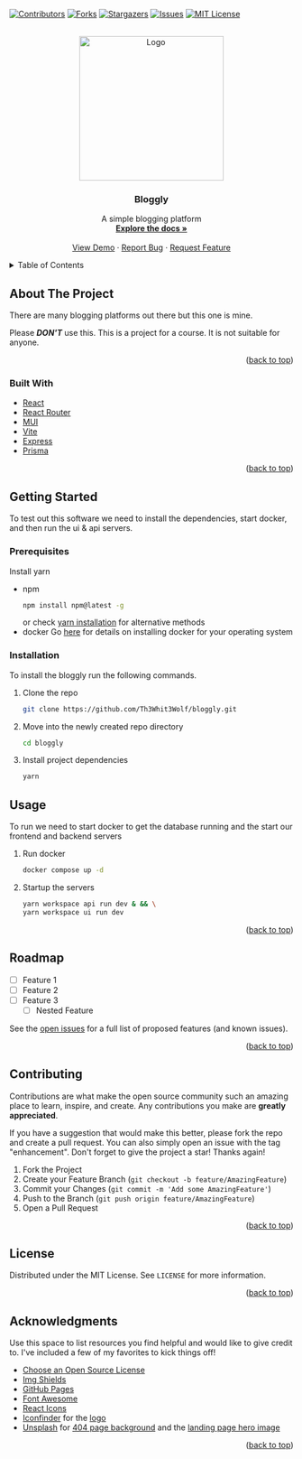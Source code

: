 <div  id="top"></div>

<!--

*** README format taken from https://github.com/Th3Whit3Wolf/bloggly/blob/master/README.md

*** Thanks for checking out our project. If you have a suggestion

*** that would make this better, please fork the repo and create a pull request

*** or simply open an issue with the tag "enhancement".

*** Don't forget to give the project a star!

*** Thanks again! Now go create something AMAZING! :D

-->

<!--
*** I'm using markdown "reference style" links for readability.
*** Reference links are enclosed in brackets [ ] instead of parentheses ( ).
*** See the bottom of this document for the declaration of the reference variables
*** for contributors-url, forks-url, etc. This is an optional, concise syntax you may use.
*** https://www.markdownguide.org/basic-syntax/#reference-style-links
-->

[![Contributors][contributors-shield]][contributors-url]
[![Forks][forks-shield]][forks-url]
[![Stargazers][stars-shield]][stars-url]
[![Issues][issues-shield]][issues-url]
[![MIT License][license-shield]][license-url]

<!-- PROJECT LOGO -->

<br  />
<div  align="center">
<a href="https://github.com/Th3Whit3Wolf/bloggly">
<img src="ui/public/android-chrome-512x512.png/logo.png" alt="Logo" width="256" height="256">
</a>

<h3  align="center">Bloggly</h3>

<p  align="center">
A simple blogging platform
<br  />
<a href="https://github.com/Th3Whit3Wolf/bloggly"><strong>Explore the docs »</strong></a>
<br />
<br />
<a href="https://bloggly-ui.herokuapp.com/">View Demo</a>
·
<a  href="https://github.com/Th3Whit3Wolf/bloggly/issues">Report Bug</a>
·
<a  href="https://github.com/Th3Whit3Wolf/bloggly/issues">Request Feature</a>
</p>
</div>

<!-- TABLE OF CONTENTS -->
<details>
  <summary>Table of Contents</summary>
  <ol>
    <li>
      <a href="#about-the-project">About The Project</a>
      <ul>
        <li><a href="#built-with">Built With</a></li>
      </ul>
    </li>
    <li>
      <a href="#getting-started">Getting Started</a>
      <ul>
        <li><a href="#prerequisites">Prerequisites</a></li>
        <li><a href="#installation">Installation</a></li>
      </ul>
    </li>
    <li><a href="#usage">Usage</a></li>
    <li><a href="#roadmap">Roadmap</a></li>
    <li><a href="#contributing">Contributing</a></li>
    <li><a href="#license">License</a></li>
    <li><a href="#acknowledgments">Acknowledgments</a></li>
  </ol>
</details>

<!-- ABOUT THE PROJECT -->

## About The Project

<!--[![Product Name Screen Shot][product-screenshot]](https://example.com)-->

There are many blogging platforms out there but this one is mine.

Please **_DON'T_** use this. This is a project for a course. It is not suitable for anyone.

<p align="right">(<a href="#top">back to top</a>)</p>

### Built With

-   [React](https://reactjs.org/)
-   [React Router](https://reactrouter.com/)
-   [MUI](https://mui.com/)
-   [Vite](https://vitejs.dev/)
-   [Express](https://expressjs.com/)
-   [Prisma](https://www.prisma.io/)

<p align="right">(<a href="#top">back to top</a>)</p>

<!-- GETTING STARTED -->

## Getting Started

To test out this software we need to install the dependencies, start docker, and then run the ui & api servers.

### Prerequisites

Install yarn

-   npm
    ```sh
    npm install npm@latest -g
    ```
    or check [yarn installation](https://classic.yarnpkg.com/lang/en/docs/install) for alternative methods
-   docker
    Go [here](https://docs.docker.com/get-docker/) for details on installing docker for your operating system

### Installation

To install the bloggly run the following commands.

1. Clone the repo
    ```sh
    git clone https://github.com/Th3Whit3Wolf/bloggly.git
    ```
2. Move into the newly created repo directory
    ```sh
    cd bloggly
    ```
3. Install project dependencies
    ```sh
    yarn
    ```

<!-- USAGE EXAMPLES -->

## Usage

To run we need to start docker to get the database running and the start our frontend and backend servers

1. Run docker
    ```sh
    docker compose up -d
    ```
2. Startup the servers
    ```sh
    yarn workspace api run dev & && \
    yarn workspace ui run dev
    ```

<p align="right">(<a href="#top">back to top</a>)</p>

<!-- ROADMAP -->

## Roadmap

-   [ ] Feature 1
-   [ ] Feature 2
-   [ ] Feature 3
    -   [ ] Nested Feature

See the [open issues](https://github.com/Th3Whit3Wolf/bloggly/issues) for a full list of proposed features (and known issues).

<p align="right">(<a href="#top">back to top</a>)</p>

<!-- CONTRIBUTING -->

## Contributing

Contributions are what make the open source community such an amazing place to learn, inspire, and create. Any contributions you make are **greatly appreciated**.

If you have a suggestion that would make this better, please fork the repo and create a pull request. You can also simply open an issue with the tag "enhancement".
Don't forget to give the project a star! Thanks again!

1. Fork the Project
2. Create your Feature Branch (`git checkout -b feature/AmazingFeature`)
3. Commit your Changes (`git commit -m 'Add some AmazingFeature'`)
4. Push to the Branch (`git push origin feature/AmazingFeature`)
5. Open a Pull Request

<p align="right">(<a href="#top">back to top</a>)</p>

<!-- LICENSE -->

## License

Distributed under the MIT License. See `LICENSE` for more information.

<p align="right">(<a href="#top">back to top</a>)</p>

<!-- ACKNOWLEDGMENTS -->

## Acknowledgments

Use this space to list resources you find helpful and would like to give credit to. I've included a few of my favorites to kick things off!

-   [Choose an Open Source License](https://choosealicense.com)
-   [Img Shields](https://shields.io)
-   [GitHub Pages](https://pages.github.com)
-   [Font Awesome](https://fontawesome.com)
-   [React Icons](https://react-icons.github.io/react-icons/search)
-   [Iconfinder](https://www.iconfinder.com) for the [logo](https://www.iconfinder.com/icons/227062/blog_blogger_blogging_media_network_social_icon)
-   [Unsplash](https://unsplash.com) for [404 page background](https://unsplash.com/photos/I0fDR8xtApA) and the [landing page hero image](https://unsplash.com/photos/KE0nC8-58MQ)

<p align="right">(<a href="#top">back to top</a>)</p>

<!-- MARKDOWN LINKS & IMAGES -->
<!-- https://www.markdownguide.org/basic-syntax/#reference-style-links -->

[contributors-shield]: https://img.shields.io/github/contributors/Th3Whit3Wolf/bloggly.svg?style=for-the-badge
[contributors-url]: https://github.com/Th3Whit3Wolf/bloggly/graphs/contributors
[forks-shield]: https://img.shields.io/github/forks/Th3Whit3Wolf/bloggly.svg?style=for-the-badge
[forks-url]: https://github.com/Th3Whit3Wolf/bloggly/network/members
[stars-shield]: https://img.shields.io/github/stars/Th3Whit3Wolf/bloggly.svg?style=for-the-badge
[stars-url]: https://github.com/Th3Whit3Wolf/bloggly/stargazers
[issues-shield]: https://img.shields.io/github/issues/Th3Whit3Wolf/bloggly.svg?style=for-the-badge
[issues-url]: https://github.com/Th3Whit3Wolf/bloggly/issues
[license-shield]: https://img.shields.io/github/license/Th3Whit3Wolf/bloggly.svg?style=for-the-badge
[license-url]: https://github.com/Th3Whit3Wolf/bloggly/blob/main/LICENSE
[product-screenshot]: images/screenshot.png
